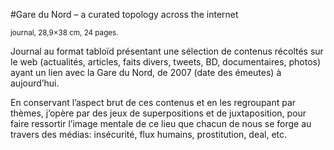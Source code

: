 #Gare du Nord – a curated topology across the internet

<small>journal, 28,9×38 cm, 24 pages.</small>
Journal au format tabloïd présentant une sélection de contenus récoltés sur le web (actualités, articles, faits divers, tweets, BD, documentaires, photos) ayant un lien avec la Gare du Nord, de 2007 (date des émeutes) à aujourd’hui.

En conservant l’aspect brut de ces contenus et en les regroupant par thèmes, j’opère par des jeux de superpositions et de juxtaposition, pour faire ressortir l’image mentale de ce lieu que chacun de nous se forge au travers des médias: insécurité, flux humains, prostitution, deal, etc.
